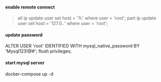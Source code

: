 #### enable remote connect
> all ip
update user set host = '%' where user = 'root';
> part ip
update user set host = '127.0.*.*' where user = 'root';

####  update password
ALTER USER 'root' IDENTIFIED WITH mysql_native_password BY 'Mysql123!@#';
flush privileges;

#### start mysql server
docker-compose up -d
